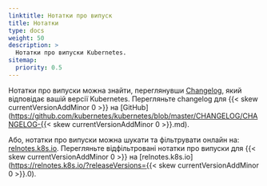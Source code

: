 ```yaml
---
linktitle: Нотатки про випуск
title: Нотатки
type: docs
weight: 50
description: >
  Нотатки про випуски Kubernetes.
sitemap:
  priority: 0.5
---
```


Нотатки про випуски можна знайти, переглянувши [Changelog](https://github.com/kubernetes/kubernetes/tree/master/CHANGELOG), який відповідає вашій версії Kubernetes. Перегляньте changelog для {{< skew currentVersionAddMinor 0 >}} на [GitHub](https://github.com/kubernetes/kubernetes/blob/master/CHANGELOG/CHANGELOG-{{< skew currentVersionAddMinor 0 >}}.md).

Або, нотатки про випуски можна шукати та фільтрувати онлайн на: [relnotes.k8s.io](https://relnotes.k8s.io). Перегляньте відфільтровані нотатки про випуски для {{< skew currentVersionAddMinor 0 >}} на [relnotes.k8s.io](https://relnotes.k8s.io/?releaseVersions={{< skew currentVersionAddMinor 0 >}}.0).
